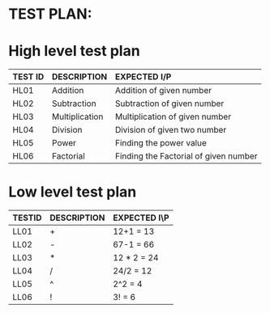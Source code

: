 
# **TEST PLAN**:

# High level test plan

|TEST ID| DESCRIPTION| EXPECTED I/P|
| :-----|:-----------|:------------|
|HL01|Addition|Addition of given number|
|HL02|Subtraction|Subtraction of given number|
|HL03|Multiplication|Multiplication of given number|
|HL04|Division|Division of given two number|
|HL05|Power|Finding the power value|
|HL06|Factorial|Finding the Factorial of given number| 


# Low level test plan

|TESTID| DESCRIPTION| EXPECTED I\P|
|:-----|:-----------|:------------|
|LL01|+|12+1 = 13|
|LL02|-|67-1 = 66|
|LL03| * |12 * 2 = 24 |
|LL04| / |24/2 = 12|
|LL05|^| 2^2 = 4|
|LL06| ! |3! = 6|




